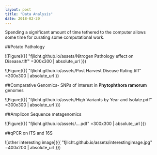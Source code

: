 ```yaml
---
layout: post
title: "Data Analysis"
date: 2018-02-20
---
```

Spending a significant amount of time tethered to the computer allows some time for curating some computational work.

##Potato Pathology

![Figure]({{ "fjlicht.github.io/assets/Nitrogen Pathology effect on Disease.tiff" =300x300 | absolute_url }})

![Figure]({{ "fjlicht.github.io/assets/Post Harvest Disease Rating.tiff" =300x300 | absolute_url }}

##Comparative Genomics- SNPs of interest in __Phytophthora ramorum__ genomes


![Figure]({{ "fjlicht.github.io/assets/High Variants by Year and Isolate.pdf" =300x300 | absolute_url }})


##Amplicon Sequence metagenomics

![Figure]({{ "fjlicht.github.io/assets/....pdf" =300x300 | absolute_url }})


##qPCR on ITS and 16S

![other interesting image]({{ "fjlicht.github.io/assets/interestingimage.jpg" =400x200 | absolute_url }})
